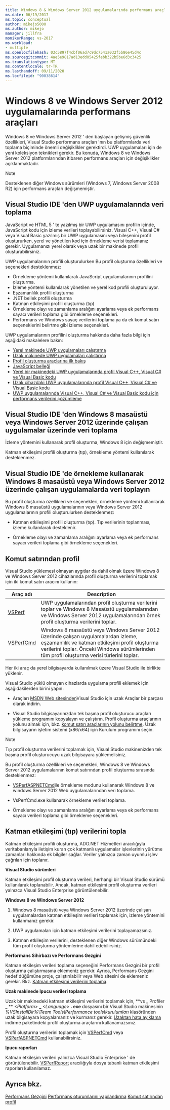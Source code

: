 ```yaml
---
title: Windows 8 & Windows Server 2012 uygulamalarında performans araçları
ms.date: 06/19/2017
ms.topic: conceptual
author: mikejo5000
ms.author: mikejo
manager: jillfra
monikerRange: vs-2017
ms.workload:
- multiple
ms.openlocfilehash: 03c5897f4cbf06ad7c9dc7541a032f5b86e45d4c
ms.sourcegitcommit: 4ae5e9817ad13edd05425febb322b5be6d3c3425
ms.translationtype: MT
ms.contentlocale: tr-TR
ms.lasthandoff: 09/11/2020
ms.locfileid: "90038614"
---
```

# <a name="performance-tools-on-windows-8-and-windows-server-2012-applications"></a>Windows 8 ve Windows Server 2012 uygulamalarında performans araçları

Windows 8 ve Windows Server 2012 ' den başlayan gelişmiş güvenlik özellikleri, Visual Studio performans araçları 'nın bu platformlarda veri toplama biçiminde önemli değişiklikler gerektirdi. UWP uygulamaları için de yeni koleksiyon teknikleri gerekir. Bu konuda, Windows 8 ve Windows Server 2012 platformlarından itibaren performans araçları için değişiklikler açıklanmaktadır.

> [!NOTE]
> Desteklenen diğer Windows sürümleri (Windows 7, Windows Server 2008 R2) için performans araçları değişmemiştir.

## <a name="collect-data-on-uwp-apps-from-the-visual-studio-ide"></a>Visual Studio IDE 'den UWP uygulamalarında veri toplama

JavaScript ve HTML 5 ' te yazılmış bir UWP uygulamasını profilin içinde, JavaScript kodu için izleme verileri toplayabilirsiniz. Visual C++, Visual C# veya Visual Basic yazılmış bir UWP uygulamasını veya bileşenini profil oluştururken, yerel ve yönetilen kod için örnekleme verisi toplamanız gerekir. Uygulamanızı yerel olarak veya uzak bir makinede profil oluşturabilirsiniz.

UWP uygulamalarının profili oluşturulurken Bu profil oluşturma özellikleri ve seçenekleri desteklenmez:

- Örnekleme yöntemi kullanılarak JavaScript uygulamalarının profilini oluşturma.
- İzleme yöntemi kullanılarak yönetilen ve yerel kod profili oluşturuluyor.
- Eşzamanlılık profili oluşturma
- .NET bellek profili oluşturma
- Katman etkileşimi profili oluşturma (tıp)
- Örnekleme olayı ve zamanlama aralığını ayarlama veya ek performans sayacı verileri toplama gibi örnekleme seçenekleri.
- Performans ve Windows sayaç verilerini toplama ya da ek komut satırı seçeneklerini belirtme gibi izleme seçenekleri.

UWP uygulamalarının profilini oluşturma hakkında daha fazla bilgi için aşağıdaki makalelere bakın:

- [Yerel makinede UWP uygulamaları çalıştırma](../debugger/start-a-debugging-session-for-a-store-app-in-visual-studio-vb-csharp-cpp-and-xaml.md)
- [Uzak makinede UWP uygulamaları çalıştırma](../debugger/run-windows-store-apps-on-a-remote-machine.md)
- [Profil oluşturma araçlarına ilk bakış](profiling-feature-tour.md)
- [JavaScript belleği](../profiling/javascript-memory.md)
- [Yerel bir makinedeki UWP uygulamalarında profil Visual C++, Visual C# ve Visual Basic kodu](/previous-versions/hh696631(v=vs.140))
- [Uzak cihazdaki UWP uygulamalarında profil Visual C++, Visual C# ve Visual Basic kodu](/previous-versions/hh972878(v=vs.140))
- [UWP uygulamalarında Visual C++, Visual C# ve Visual Basic kodu için performans verilerini çözümleme](/previous-versions/hh780914(v=vs.140))

## <a name="collect-data-on-apps-running-on-the-windows-8-desktop-or-on-windows-server-2012-from-the-visual-studio-ide"></a>Visual Studio IDE 'den Windows 8 masaüstü veya Windows Server 2012 üzerinde çalışan uygulamalar üzerinde veri toplama

İzleme yöntemini kullanarak profil oluşturma, Windows 8 için değişmemiştir.

Katman etkileşimi profili oluşturma (tıp), örnekleme yöntemi kullanılarak desteklenmez.

## <a name="collect-data-on-apps-running-on-the-windows-8-desktop-or-on-windows-server-2012-by-using-sampling-from-the-visual-studio-ide"></a>Visual Studio IDE 'de örnekleme kullanarak Windows 8 masaüstü veya Windows Server 2012 üzerinde çalışan uygulamalarda veri toplayın

Bu profil oluşturma özellikleri ve seçenekleri, örnekleme yöntemi kullanılarak Windows 8 masaüstü uygulamalarının veya Windows Server 2012 uygulamalarının profili oluşturulurken desteklenmez:

- Katman etkileşimi profili oluşturma (tıp). Tıp verilerinin toplanması, izleme kullanılarak desteklenir.

- Örnekleme olayı ve zamanlama aralığını ayarlama veya ek performans sayacı verileri toplama gibi örnekleme seçenekleri.

## <a name="profile-from-the-command-line"></a>Komut satırından profil

Visual Studio yüklemesi olmayan aygıtlar da dahil olmak üzere Windows 8 ve Windows Server 2012 cihazlarında profil oluşturma verilerini toplamak için iki komut satırı aracını kullanın:

|Araç adı|Description|
|---------------|-----------------|
|[VSPerf](../profiling/vsperf.md)|UWP uygulamalarından profil oluşturma verilerini toplar ve Windows 8 Masaüstü uygulamalarından ve Windows Server 2012 uygulamalarından örnek profil oluşturma verilerini toplar.|
|[VSPerfCmd](../profiling/vsperfcmd.md)|Windows 8 masaüstü veya Windows Server 2012 üzerinde çalışan uygulamalardan izleme, eşzamanlılık ve katman etkileşimi profil oluşturma verilerini toplar. Önceki Windows sürümlerinden tüm profil oluşturma verisi türlerini toplar.|

Her iki araç da yerel bilgisayarda kullanılmak üzere Visual Studio ile birlikte yüklenir.

Visual Studio yüklü olmayan cihazlarda uygulama profili eklemek için aşağıdakilerden birini yapın:

- Araçları [MSDN Web sitesinden](https://visualstudio.microsoft.com/#downloads+d-additional-software)Visual Studio için uzak Araçlar bir parçası olarak indirin.

- Visual Studio bilgisayarınızdan tek başına profil oluşturucu araçları yükleme programını kopyalayın ve çalıştırın. Profil oluşturma araçlarının yolunu almak için, bkz. [komut satırı araçlarının yolunu belirtme](../profiling/specifying-the-path-to-profiling-tools-command-line-tools.md). Uzak bilgisayarın işletim sistemi (x86/x64) için Kurulum programını seçin.

> [!NOTE]
> Tıp profil oluşturma verilerini toplamak için, Visual Studio makinenizden tek başına profil oluşturucuyu uzak bilgisayara yüklemelisiniz.

Bu profil oluşturma özellikleri ve seçenekleri, Windows 8 ve Windows Server 2012 uygulamalarının komut satırından profil oluşturma sırasında desteklenmez:

- [VSPerfASPNETCmd](../profiling/vsperfaspnetcmd.md)ile örnekleme modunu kullanarak Windows 8 ve windows Server 2012 Web uygulamalarından veri toplama.

- VsPerfCmd.exe kullanarak örnekleme verileri toplama.

- Örnekleme olayı ve zamanlama aralığını ayarlama veya ek performans sayacı verileri toplama gibi örnekleme seçenekleri.

## <a name="collect-tier-interaction-tip-data"></a>Katman etkileşimi (tıp) verilerini topla

Katman etkileşimi profili oluşturma, ADO.NET Hizmetleri aracılığıyla veritabanlarıyla iletişim kuran çok katmanlı uygulamalar işlevlerinin yürütme zamanları hakkında ek bilgiler sağlar. Veriler yalnızca zaman uyumlu işlev çağrıları için toplanır.

**Visual Studio sürümleri**

Katman etkileşimi profil oluşturma verileri, herhangi bir Visual Studio sürümü kullanılarak toplanabilir. Ancak, katman etkileşimi profil oluşturma verileri yalnızca Visual Studio Enterprise görüntülenebilir.

**Windows 8 ve Windows Server 2012**

1. Windows 8 masaüstü veya Windows Server 2012 üzerinde çalışan uygulamalardan katman etkileşim verileri toplamak için, izleme yöntemini kullanmanız gerekir.

2. UWP uygulamaları için katman etkileşimi verilerini toplayamazsınız.

3. Katman etkileşim verilerini, desteklenen diğer Windows sürümündeki tüm profil oluşturma yöntemlerine dahil edebilirsiniz.

**Performans Sihirbazı ve Performans Gezgini**

Katman etkileşim verileri toplama seçeneğini Performans Gezgini bir profil oluşturma çalıştırmasına eklemeniz gerekir. Ayrıca, Performans Gezgini hedef düğümüne proje, çalıştırılabilir veya Web sitesini de eklemeniz gerekir. Bkz. [Katman etkileşimi verilerini toplama](../profiling/collecting-tier-interaction-data.md).

**Uzak makinede Ipucu verileri toplama**

Uzak bir makinedeki katman etkileşimi verilerini toplamak için, **vs \_ Profiler \_ ** _\<Platform>_ **\_** _\<Language>_ **. exe** dosyasını bir Visual Studio makinesinin *%VSInstallDir%\Team Tools\Performance tools\kurulumları* klasöründen uzak bilgisayara kopyalamanız ve kurmanız gerekir. [Uzaktan hata ayıklama](../debugger/remote-debugging.md) indirme paketindeki profil oluşturma araçlarını kullanamazsınız.

Profil oluşturma verilerini toplamak için [VSPerfCmd](../profiling/vsperfcmd.md) veya [VSPerfASPNETCmd](../profiling/vsperfaspnetcmd.md) kullanabilirsiniz.

**Ipucu raporları**

Katman etkileşim verileri yalnızca Visual Studio Enterprise ' de görüntülenebilir. [VSPerfReport](../profiling/vsperfreport.md) aracılığıyla dosya tabanlı katman etkileşimi raporları kullanılamaz.

## <a name="see-also"></a>Ayrıca bkz.

[Performans Gezgini](../profiling/performance-explorer.md) 
 [Performans oturumlarını yapılandırma](../profiling/configuring-performance-sessions.md) 
 [Komut satırından profil](../profiling/using-the-profiling-tools-from-the-command-line.md)